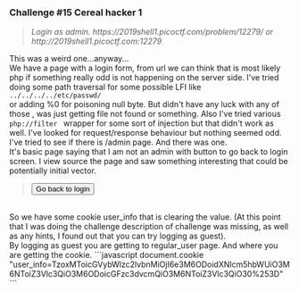 <h3>Challenge #15 Cereal hacker 1</h3>
<blockquote><i>Login as admin. https://2019shell1.picoctf.com/problem/12279/ or http://2019shell1.picoctf.com:12279</i></blockquote>

This was a weird one...anyway...<br>
We have a page with a login form, from url we can think that is most likely php if something really odd is not happening on the server side. I've tried doing some path traversal for some possible LFI like <code> ../../../../etc/passwd/ </code> or adding %0 for poisoning null byte. But didn't have any luck with any of those , was just getting file not found or something. Also I've tried various <code> php://filter </code> wrapper for some sort of injection but that didn't work as well. I've looked for request/response behaviour but nothing seemed odd. I've tried to see if there is /admin page. And there was one.<br>It's basic page saying that I am not an admin with button to go back to login screen. I view source the page and saw something interesting that could be potentially initial vector.<br>
<blockquote><button class="btn btn-lg btn-primary btn-block text-uppercase" name="file" value="login" type="submit" onclick="document.cookie='user_info=; expires=Thu, 01 Jan 1970 00:00:18 GMT; domain=; path=/;'">Go back to login</button></blockquote><br>
So we have some cookie user_info that is clearing the value. (At this point that I was doing the challenge description of challenge was missing, as well as any hints, I found out that you can try logging as guest).<br>By logging as guest you are getting to regular_user page. And where you are getting the cookie.
```javascript document.cookie
"user_info=TzoxMToicGVybWlzc2lvbnMiOjI6e3M6ODoidXNlcm5hbWUiO3M6NToiZ3Vlc3QiO3M6ODoicGFzc3dvcmQiO3M6NToiZ3Vlc3QiO30%253D" ```

